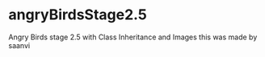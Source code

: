 # angryBirdsStage2.5
Angry Birds stage 2.5 with Class Inheritance and Images
this was made by saanvi 